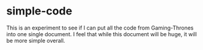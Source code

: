 # simple-code

This is an experiment to see if I can put all the code from Gaming-Thrones into one single document. I feel that while this document will
be huge, it will be more simple overall. 

